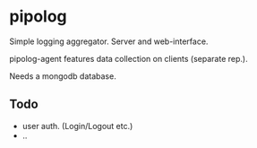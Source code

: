 # pipolog

Simple logging aggregator. Server and web-interface.

pipolog-agent features data collection on clients (separate rep.).

Needs a mongodb database.

## Todo

- user auth. (Login/Logout etc.)
- ..
